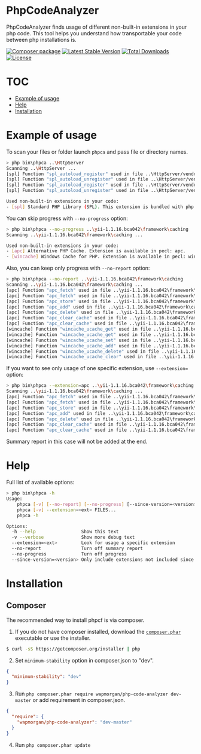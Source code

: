 # PhpCodeAnalyzer
PhpCodeAnalyzer finds usage of different non-built-in extensions in your php code.
This tool helps you understand how transportable your code between php installations is.

[![Composer package](http://xn--e1adiijbgl.xn--p1acf/badge/wapmorgan/php-code-analyzer)](https://packagist.org/packages/wapmorgan/php-code-analyzer)
[![Latest Stable Version](https://poser.pugx.org/wapmorgan/php-code-analyzer/v/stable)](https://packagist.org/packages/wapmorgan/php-code-analyzer)
[![Total Downloads](https://poser.pugx.org/wapmorgan/php-code-analyzer/downloads)](https://packagist.org/packages/wapmorgan/php-code-analyzer)
[![License](https://poser.pugx.org/wapmorgan/php-code-analyzer/license)](https://packagist.org/packages/wapmorgan/php-code-analyzer)

# TOC
- [Example of usage](#example-of-usage)
- [Help](#help)
- [Installation](#installation)

# Example of usage
To scan your files or folder launch `phpca` and pass file or directory names.
``` sh
> php bin\phpca ..\HttpServer
Scanning ..\HttpServer ...
[spl] Function "spl_autoload_register" used in file ..\HttpServer/vendor/composer/ClassLoader.php[258]
[spl] Function "spl_autoload_unregister" used in file ..\HttpServer/vendor/composer/ClassLoader.php[266]
[spl] Function "spl_autoload_register" used in file ..\HttpServer/vendor/composer/autoload_real.php[22]
[spl] Function "spl_autoload_unregister" used in file ..\HttpServer/vendor/composer/autoload_real.php[24]

Used non-built-in extensions in your code:
- [spl] Standard PHP Library (SPL). This extension is bundled with php since PHP 5.0.0. Extension is available in pecl: spl.
```

You can skip progress with `--no-progress` option:
``` sh
> php bin\phpca --no-progress ..\yii-1.1.16.bca042\framework\caching
Scanning ..\yii-1.1.16.bca042\framework\caching ...

Used non-built-in extensions in your code:
- [apc] Alternative PHP Cache. Extension is available in pecl: apc.
- [wincache] Windows Cache for PHP. Extension is available in pecl: wincache.

```

Also, you can keep only progress with `--no-report` option:
``` sh
> php bin\phpca --no-report ..\yii-1.1.16.bca042\framework\caching
Scanning ..\yii-1.1.16.bca042\framework\caching ...
[apc] Function "apc_fetch" used in file ..\yii-1.1.16.bca042\framework\caching/CApcCache.php[46]
[apc] Function "apc_fetch" used in file ..\yii-1.1.16.bca042\framework\caching/CApcCache.php[56]
[apc] Function "apc_store" used in file ..\yii-1.1.16.bca042\framework\caching/CApcCache.php[70]
[apc] Function "apc_add" used in file ..\yii-1.1.16.bca042\framework\caching/CApcCache.php[84]
[apc] Function "apc_delete" used in file ..\yii-1.1.16.bca042\framework\caching/CApcCache.php[95]
[apc] Function "apc_clear_cache" used in file ..\yii-1.1.16.bca042\framework\caching/CApcCache.php[107]
[apc] Function "apc_clear_cache" used in file ..\yii-1.1.16.bca042\framework\caching/CApcCache.php[109]
[wincache] Function "wincache_ucache_get" used in file ..\yii-1.1.16.bca042\framework\caching/CWinCache.php[46]
[wincache] Function "wincache_ucache_get" used in file ..\yii-1.1.16.bca042\framework\caching/CWinCache.php[56]
[wincache] Function "wincache_ucache_set" used in file ..\yii-1.1.16.bca042\framework\caching/CWinCache.php[70]
[wincache] Function "wincache_ucache_add" used in file ..\yii-1.1.16.bca042\framework\caching/CWinCache.php[84]
[wincache] Function "wincache_ucache_delete" used in file ..\yii-1.1.16.bca042\framework\caching/CWinCache.php[95]
[wincache] Function "wincache_ucache_clear" used in file ..\yii-1.1.16.bca042\framework\caching/CWinCache.php[106]
```

If you want to see only usage of one specific extension, use `--extension=` option:
``` sh
> php bin\phpca --extension=apc ..\yii-1.1.16.bca042\framework\caching
Scanning ..\yii-1.1.16.bca042\framework\caching ...
[apc] Function "apc_fetch" used in file ..\yii-1.1.16.bca042\framework\caching/CApcCache.php[46]
[apc] Function "apc_fetch" used in file ..\yii-1.1.16.bca042\framework\caching/CApcCache.php[56]
[apc] Function "apc_store" used in file ..\yii-1.1.16.bca042\framework\caching/CApcCache.php[70]
[apc] Function "apc_add" used in file ..\yii-1.1.16.bca042\framework\caching/CApcCache.php[84]
[apc] Function "apc_delete" used in file ..\yii-1.1.16.bca042\framework\caching/CApcCache.php[95]
[apc] Function "apc_clear_cache" used in file ..\yii-1.1.16.bca042\framework\caching/CApcCache.php[107]
[apc] Function "apc_clear_cache" used in file ..\yii-1.1.16.bca042\framework\caching/CApcCache.php[109]
```
Summary report in this case will not be added at the end.

# Help
Full list of available options:
``` sh
> php bin\phpca -h
Usage:
    phpca [-v] [--no-report] [--no-progress] [--since-version=<version>] FILES...
    phpca [-v] --extension=<ext> FILES...
    phpca -h

Options:
  -h --help                 Show this text
  -v --verbose              Show more debug text
  --extension=<ext>         Look for usage a specific extension
  --no-report               Turn off summary report
  --no-progress             Turn off progress
  --since-version=<version> Only include extensions not included since version
```

# Installation
## Composer
The recommended way to install phpcf is via composer.

1. If you do not have composer installed, download the [`composer.phar`](https://getcomposer.org/composer.phar) executable or use the installer.
  ``` sh
  $ curl -sS https://getcomposer.org/installer | php
  ```

2. Set `minimum-stability` option in composer.json to "dev".
  ``` json
  {
    "minimum-stability": "dev"
  }
  ```

3. Run `php composer.phar require wapmorgan/php-code-analyzer dev-master` or add requirement in composer.json.
  ``` json
  {
    "require": {
      "wapmorgan/php-code-analyzer": "dev-master"
    }
  }
  ```

4. Run `php composer.phar update`

